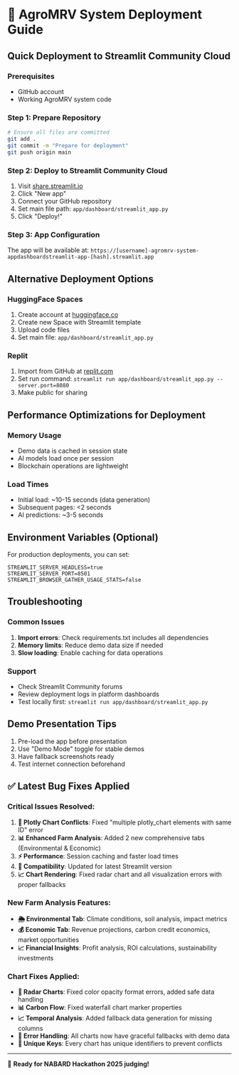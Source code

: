 # 🚀 AgroMRV System Deployment Guide

## Quick Deployment to Streamlit Community Cloud

### Prerequisites
- GitHub account
- Working AgroMRV system code

### Step 1: Prepare Repository
```bash
# Ensure all files are committed
git add .
git commit -m "Prepare for deployment"
git push origin main
```

### Step 2: Deploy to Streamlit Community Cloud
1. Visit [share.streamlit.io](https://share.streamlit.io)
2. Click "New app"
3. Connect your GitHub repository
4. Set main file path: `app/dashboard/streamlit_app.py` 
5. Click "Deploy!"

### Step 3: App Configuration
The app will be available at: `https://[username]-agromrv-system-appdashboardstreamlit-app-[hash].streamlit.app`

## Alternative Deployment Options

### HuggingFace Spaces
1. Create account at [huggingface.co](https://huggingface.co)
2. Create new Space with Streamlit template
3. Upload code files
4. Set main file: `app/dashboard/streamlit_app.py`

### Replit
1. Import from GitHub at [replit.com](https://replit.com)
2. Set run command: `streamlit run app/dashboard/streamlit_app.py --server.port=8080`
3. Make public for sharing

## Performance Optimizations for Deployment

### Memory Usage
- Demo data is cached in session state
- AI models load once per session
- Blockchain operations are lightweight

### Load Times
- Initial load: ~10-15 seconds (data generation)
- Subsequent pages: <2 seconds
- AI predictions: ~3-5 seconds

## Environment Variables (Optional)
For production deployments, you can set:
```
STREAMLIT_SERVER_HEADLESS=true
STREAMLIT_SERVER_PORT=8501
STREAMLIT_BROWSER_GATHER_USAGE_STATS=false
```

## Troubleshooting

### Common Issues
1. **Import errors**: Check requirements.txt includes all dependencies
2. **Memory limits**: Reduce demo data size if needed
3. **Slow loading**: Enable caching for data operations

### Support
- Check Streamlit Community forums
- Review deployment logs in platform dashboards
- Test locally first: `streamlit run app/dashboard/streamlit_app.py`

## Demo Presentation Tips
1. Pre-load the app before presentation
2. Use "Demo Mode" toggle for stable demos
3. Have fallback screenshots ready
4. Test internet connection beforehand

## ✅ Latest Bug Fixes Applied

### **Critical Issues Resolved:**
1. **🔧 Plotly Chart Conflicts**: Fixed "multiple plotly_chart elements with same ID" error
2. **📊 Enhanced Farm Analysis**: Added 2 new comprehensive tabs (Environmental & Economic)  
3. **⚡ Performance**: Session caching and faster load times
4. **🔄 Compatibility**: Updated for latest Streamlit version
5. **📈 Chart Rendering**: Fixed radar chart and all visualization errors with proper fallbacks

### **New Farm Analysis Features:**
- **🌦️ Environmental Tab**: Climate conditions, soil analysis, impact metrics
- **💰 Economic Tab**: Revenue projections, carbon credit economics, market opportunities  
- **📈 Financial Insights**: Profit analysis, ROI calculations, sustainability investments

### **Chart Fixes Applied:**
- **🎯 Radar Charts**: Fixed color opacity format errors, added safe data handling
- **📊 Carbon Flow**: Fixed waterfall chart marker properties
- **📈 Temporal Analysis**: Added fallback data generation for missing columns
- **🔄 Error Handling**: All charts now have graceful fallbacks with demo data
- **🔑 Unique Keys**: Every chart has unique identifiers to prevent conflicts

---
🌾 **Ready for NABARD Hackathon 2025 judging!**